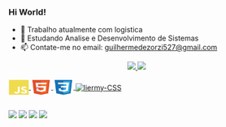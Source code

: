 ### Hi World!

- 🔭 Trabalho atualmente com logistica
- 🌱 Estudando Analise e Desenvolvimento de Sistemas
- 📫 Contate-me no email: guilhermedezorzi527@gmail.com

<div align="center">
  <a href="https://github.com/liermy">
  <img height="180em" src="https://github-readme-stats.vercel.app/api?username=liermy&show_icons=true&theme=dark&include_all_commits=true&count_private=true"/>
  <img height="180em" src="https://github-readme-stats.vercel.app/api/top-langs/?username=liermy&layout=compact&langs_count=7&theme=dark"/>
</div>

<div style="display: inline_block"><br>
  <img align="center" alt="liermy-Js" height="30" width="40" src="https://raw.githubusercontent.com/devicons/devicon/master/icons/javascript/javascript-plain.svg">
  <img align="center" alt="liermy-HTML" height="30" width="40" src="https://raw.githubusercontent.com/devicons/devicon/master/icons/html5/html5-original.svg">
  <img align="center" alt="liermy-CSS" height="30" width="40" src="https://raw.githubusercontent.com/devicons/devicon/master/icons/css3/css3-original.svg">
  <img align="center" alt="liermy-CSS" height="30" width="40" src="https://cdn.jsdelivr.net/gh/devicons/devicon/icons/adonisjs/adonisjs-original.svg">

</div>

##

<div> 
  <a href="https://www.instagram.com/dezorzito_/" target="_blank"><img src="https://img.shields.io/badge/-Instagram-%23E4405F?style=for-the-badge&logo=instagram&logoColor=white" target="_blank"></a>
 <a href="http://www.discord.com/user/grilhemi#9649"target="_blank"><img src="https://img.shields.io/badge/Discord-7289DA?style=for-the-badge&logo=discord&logoColor=white" target="_blank"></a> 
  <a href ="mailto:guilhermedezorzi527@gmail.com"><img src="https://img.shields.io/badge/-Gmail-%23333?style=for-the-badge&logo=gmail&logoColor=white" target="_blank"></a>
  <a href ="https://twitter.com/liermy_" target="_blank"><img src="https://img.shields.io/badge/Twitter-1DA1F2?style=for-the-badge&logo=twitter&logoColor=white" target="_blank">
 </div>
 
